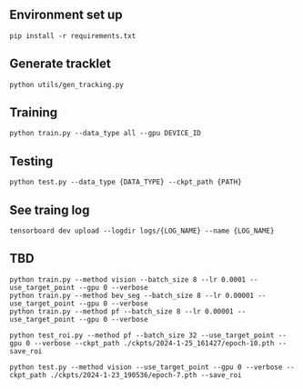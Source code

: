 ## **Environment set up**
	pip install -r requirements.txt

## **Generate tracklet**
	python utils/gen_tracking.py	

## **Training**
	python train.py --data_type all --gpu DEVICE_ID
	
## **Testing**
	python test.py --data_type {DATA_TYPE} --ckpt_path {PATH}

## **See traing log**
	tensorboard dev upload --logdir logs/{LOG_NAME} --name {LOG_NAME}

## TBD
	python train.py --method vision --batch_size 8 --lr 0.0001 --use_target_point --gpu 0 --verbose
	python train.py --method bev_seg --batch_size 8 --lr 0.00001 --use_target_point --gpu 0 --verbose
	python train.py --method pf --batch_size 8 --lr 0.00001 --use_target_point --gpu 0 --verbose
	
	python test_roi.py --method pf --batch_size 32 --use_target_point --gpu 0 --verbose --ckpt_path ./ckpts/2024-1-25_161427/epoch-10.pth --save_roi

	python test.py --method vision --use_target_point --gpu 0 --verbose --ckpt_path ./ckpts/2024-1-23_190536/epoch-7.pth --save_roi

